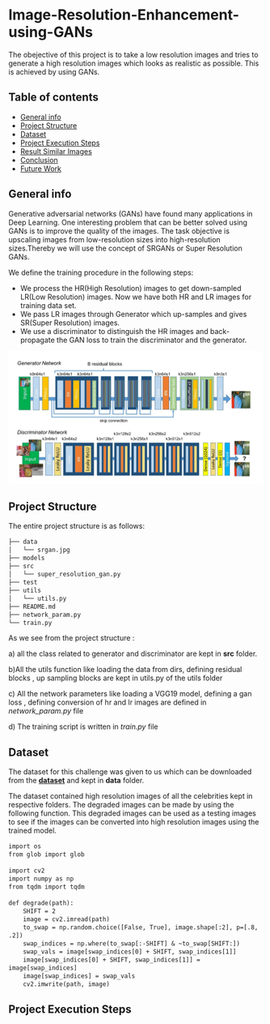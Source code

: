 # Image-Resolution-Enhancement-using-GANs
The obejective of this project is to take a low resolution images and tries to generate a high resolution images which looks as realistic as possible. This is achieved by using GANs.


## Table of contents
* [General info](#general-info)
* [Project Structure](#project_str)
* [Dataset](#data)
* [Project Execution Steps](#project)
* [Result Similar Images](#similar)
* [Conclusion](#conclusion)
* [Future Work](#future)

<a name="general-info"></a>
## General info

Generative adversarial networks (GANs) have found many applications in Deep Learning. One interesting problem that can be better solved using GANs is to improve the quality of the images. The task objective is upscaling images from low-resolution sizes into high-resolution sizes.Thereby we will use the concept of SRGANs or Super Resolution GANs.

We define the training procedure in the following steps:

- We process the HR(High Resolution) images to get down-sampled LR(Low Resolution) images. Now we have both HR and LR images for training data set.
- We pass LR images through Generator which up-samples and gives SR(Super Resolution) images.
- We use a discriminator to distinguish the HR images and back-propagate the GAN loss to train the discriminator and the generator.


<div style="text-align: center"><img src="data/srgan.jpg" width="700"/></div>


<a name="project_str"></a>
## Project Structure

The entire project structure is as follows:
```
├── data
│   └── srgan.jpg
├── models
├── src
│   └── super_resolution_gan.py
├── test
├── utils
│   └── utils.py
├── README.md
├── network_param.py
└── train.py
```

As we see from the project structure :

a) all the class related to generator and discriminator are kept in **src** folder. 

b)All the utils function like loading the data from dirs, defining residual blocks , up sampling blocks are kept in utils.py of the utils folder

c) All the network parameters like loading a VGG19 model, defining a gan loss , defining conversion of hr and lr images are defined in *network_param.py* file


d) The training script is written in *train.py* file


<a name="data"></a>
## Dataset

The dataset for this challenge was given to us which can be downloaded from the  **[dataset](http://briancbecker.com/files/downloads/pubfig83lfw/pubfig83lfw_raw_in_dirs.zip)** and kept in **data** folder.

The dataset contained high resolution images of all the celebrities kept in respective folders. The degraded images can be made by using the following function. This degraded images can be used as a testing images to see if the images can be converted into high resolution images using the trained model.

```
import os
from glob import glob

import cv2
import numpy as np
from tqdm import tqdm

def degrade(path):
    SHIFT = 2
    image = cv2.imread(path)
    to_swap = np.random.choice([False, True], image.shape[:2], p=[.8, .2])
    swap_indices = np.where(to_swap[:-SHIFT] & ~to_swap[SHIFT:])
    swap_vals = image[swap_indices[0] + SHIFT, swap_indices[1]]
    image[swap_indices[0] + SHIFT, swap_indices[1]] = image[swap_indices]
    image[swap_indices] = swap_vals
    cv2.imwrite(path, image)

```

<a name="project"></a>
## Project Execution Steps 
